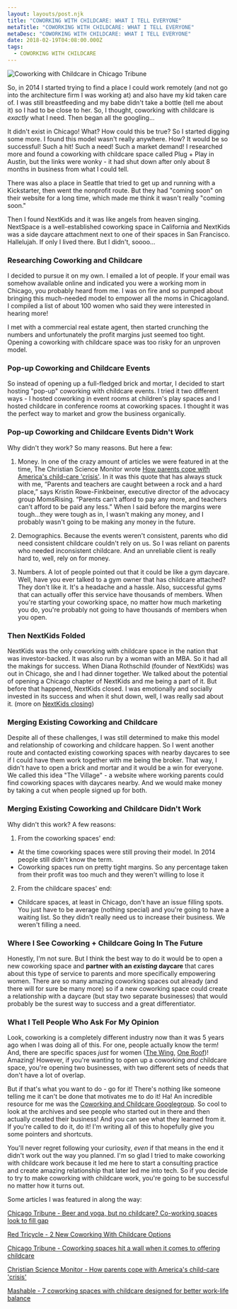 ```yaml
---
layout: layouts/post.njk
title: "COWORKING WITH CHILDCARE: WHAT I TELL EVERYONE"
metaTitle: "COWORKING WITH CHILDCARE: WHAT I TELL EVERYONE"
metaDesc: "COWORKING WITH CHILDCARE: WHAT I TELL EVERYONE"
date: 2018-02-19T04:08:00.000Z
tags:
  - COWORKING WITH CHILDCARE
---
```

![Coworking with Childcare in Chicago Tribune](/images/coworking-with-childcare_chicago-tribune.jpg "Coworking with Childcare in Chicago Tribune")

So, in 2014 I started trying to find a place I could work remotely (and not go into the architecture firm I was working at) and also have my kid taken care of. I was still breastfeeding and my babe didn't take a bottle (tell me about it) so I had to be close to her. So, I thought, coworking with childcare is *exactly* what I need. Then began all the googling...

It didn't exist in Chicago! What? How could this be true? So I started digging some more. I found this model wasn't really anywhere. How? It would be so successful! Such a hit! Such a need! Such a market demand! I researched more and found a coworking with childcare space called Plug + Play in Austin, but the links were wonky - it had shut down after only about 8 months in business from what I could tell.

There was also a place in Seattle that tried to get up and running with a Kickstarter, then went the nonprofit route. But they had "coming soon" on their website for a long time, which made me think it wasn't really "coming soon."

Then I found NextKids and it was like angels from heaven singing. NextSpace is a well-established coworking space in California and NextKids was a side daycare attachment next to one of their spaces in San Francisco. Hallelujah. If only I lived there. But I didn't, soooo...

### Researching Coworking and Childcare

I decided to pursue it on my own. I emailed a lot of people. If your email was somehow available online and indicated you were a working mom in Chicago, you probably heard from me. I was on fire and so pumped about bringing this much-needed model to empower all the moms in Chicagoland. I compiled a list of about 100 women who said they were interested in hearing more!

I met with a commercial real estate agent, then started crunching the numbers and unfortunately the profit margins just seemed too tight. Opening a coworking with childcare space was too risky for an unproven model.

### Pop-up Coworking and Childcare Events

So instead of opening up a full-fledged brick and mortar, I decided to start hosting "pop-up" coworking with childcare events. I tried it two different ways - I hosted coworking in event rooms at children's play spaces and I hosted childcare in conference rooms at coworking spaces. I thought it was the perfect way to market and grow the business organically.

### Pop-up Coworking and Childcare Events Didn't Work

Why didn't they work? So many reasons. But here a few:

1. Money. In one of the crazy amount of articles we were featured in at the time, The Christian Science Monitor wrote [How parents cope with America's child-care 'crisis'](https://www.feminest.co/blog/2018/coworking-with-childcare-what-i-tell-everyone#). In it was this quote that has always stuck with me, “Parents and teachers are caught between a rock and a hard place,” says Kristin Rowe-Finkbeiner, executive director of the advocacy group MomsRising. “Parents can’t afford to pay any more, and teachers can’t afford to be paid any less.” When I said before the margins were tough...they were tough as in, I wasn't making any money, and I probably wasn't going to be making any money in the future.

2. Demographics. Because the events weren't consistent, parents who did need consistent childcare couldn't rely on us. So I was reliant on parents who needed inconsistent childcare. And an unreliable client is really hard to, well, rely on for money.

3. Numbers. A lot of people pointed out that it could be like a gym daycare. Well, have you ever talked to a gym owner that has childcare attached? They don't like it. It's a headache and a hassle. Also, successful gyms that can actually offer this service have thousands of members. When you're starting your coworking space, no matter how much marketing you do, you're probably not going to have thousands of members when you open.

### Then NextKids Folded

NextKids was the only coworking with childcare space in the nation that was investor-backed. It was also run by a woman with an MBA. So it had all the makings for success. When Diana Rothschild (founder of NextKids) was out in Chicago, she and I had dinner together. We talked about the potential of opening a Chicago chapter of NextKids and me being a part of it. But before that happened, NextKids closed. I was emotionally and socially invested in its success and when it shut down, well, I was really sad about it. (more on [NextKids closing](https://allwork.space/2016/04/nextkids-closure-is-there-a-future-for-coworking-with-childcare/))

### Merging Existing Coworking and Childcare

Despite all of these challenges, I was still determined to make this model and relationship of coworking and childcare happen. So I went another route and contacted existing coworking spaces with nearby daycares to see if I could have them work together with me being the broker. That way, I didn't have to open a brick and mortar and it would be a win for everyone. We called this idea "The Village" - a website where working parents could find coworking spaces with daycares nearby. And we would make money by taking a cut when people signed up for both.

### Merging Existing Coworking and Childcare Didn't Work

Why didn't this work? A few reasons:

1. From the coworking spaces' end:

* At the time coworking spaces were still proving their model. In 2014 people still didn't know the term.
* Coworking spaces run on pretty tight margins. So any percentage taken from their profit was too much and they weren't willing to lose it

2. From the childcare spaces' end:

* Childcare spaces, at least in Chicago, don't have an issue filling spots. You just have to be average (nothing special) and you're going to have a waiting list. So they didn't really need us to increase their business. We weren't filling a need.

### Where I See Coworking + Childcare Going In The Future

Honestly, I'm not sure. But I think the best way to do it would be to open a new coworking space and **partner with an *existing* daycare** that cares about this type of service to parents and more specifically empowering women. There are so many amazing coworking spaces out already (and there will for sure be many more) so if a new coworking space could create a relationship with a daycare (but stay two separate businesses) that would probably be the surest way to success and a great differentiator.

### What I Tell People Who Ask For My Opinion

Look, coworking is a completely different industry now than it was 5 years ago when I was doing all of this. For one, people actually know the term! And, there are specific spaces *just* for women ([The Wing](https://www.the-wing.com/), [One Roof](http://melbourne.oneroofwomen.com/))! Amazing! However, if you're wanting to open up a coworking *and* childcare space, you're opening two businesses, with two different sets of needs that don't have a lot of overlap.

But if that's what you want to do - go for it! There's nothing like someone telling me it can't be done that motivates me to do it! Ha! An incredible resource for me was the [Coworking and Childcare Googlegroup](https://groups.google.com/forum/#!forum/coworking-and-childcare). So cool to look at the archives and see people who started out in there and then actually created their business! And you can see what they learned from it. If you're called to do it, do it! I'm writing all of this to hopefully give you some pointers and shortcuts.

You'll never regret following your curiosity, *even* if that means in the end it didn't work out the way you planned. I'm so glad I tried to make coworking with childcare work because it led me here to start a consulting practice and create amazing relationship that later led me into tech. So if you decide to try to make coworking with childcare work, you're going to be successful no matter how it turns out.

Some articles I was featured in along the way:

[Chicago Tribune - Beer and yoga, but no childcare? Co-working spaces look to fill gap](http://bluesky.chicagotribune.com/originals/chi-co-working-childcare-jill-salzman-bsi-20140218,0,0.story)

[Red Tricycle - 2 New Coworking With Childcare Options](http://redtri.com/chicago/coworking-spaces-with-childcare-options/)

[Chicago Tribune - Coworking spaces hit a wall when it comes to offering childcare](http://www.chicagotribune.com/bluesky/originals/chi-coworking-childcare-challenges-bsi-story.html#page=1)

[Christian Science Monitor - How parents cope with America's child-care 'crisis'](https://m.csmonitor.com/USA/Society/2015/0405/How-parents-cope-with-America-s-child-care-crisis)

[Mashable - 7 coworking spaces with childcare designed for better work-life balance](https://mashable.com/2015/06/13/coworking-spaces-with-childcare/?utm_campaign=Feed%3A+mashable%2Fbusiness+%28Mashable+%C2%BB+Business+and+Marketing%29&utm_cid=Mash-Prod-RSS-Feedburner-Bus-Partial&utm_medium=linkedin&utm_source=twitterfeed#9geX30IHciqf)